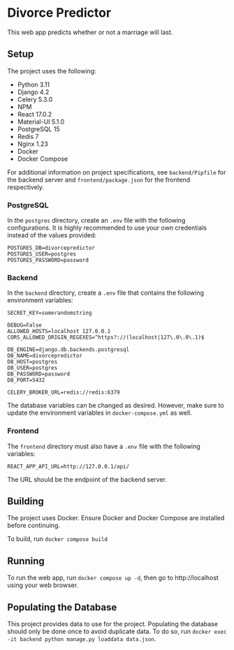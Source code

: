# Divorce Predictor
This web app predicts whether or not a marriage will last.

## Setup
The project uses the following:
- Python 3.11
- Django 4.2
- Celery 5.3.0
- NPM
- React 17.0.2
- Material-UI 5.1.0
- PostgreSQL 15
- Redis 7
- Nginx 1.23
- Docker
- Docker Compose

For additional information on project specifications, see 
```backend/Pipfile``` for the backend server and 
```frontend/package.json``` for the frontend respectively.

### PostgreSQL
In the `postgres` directory, create an `.env` file with the following
configurations. It is highly recommended to use your own credentials
instead of the values provided:
```
POSTGRES_DB=divorcepredictor
POSTGRES_USER=postgres
POSTGRES_PASSWORD=password
```

### Backend
In the ```backend``` directory, create a ```.env``` file 
that contains the following environment variables:
```
SECRET_KEY=somerandomstring

DEBUG=False
ALLOWED_HOSTS=localhost 127.0.0.1
CORS_ALLOWED_ORIGIN_REGEXES=^https?://(localhost|127\.0\.0\.1)$

DB_ENGINE=django.db.backends.postgresql
DB_NAME=divorcepredictor
DB_HOST=postgres
DB_USER=postgres
DB_PASSWORD=password
DB_PORT=5432

CELERY_BROKER_URL=redis://redis:6379
```
The database variables can be changed as desired. 
However, make sure to update the environment variables in 
```docker-compose.yml``` as well.

### Frontend
The ```frontend``` directory must also have a ```.env``` file 
with the following variables:
```
REACT_APP_API_URL=http://127.0.0.1/api/
```
The URL should be the endpoint of the backend server.

## Building
The project uses Docker. Ensure Docker and Docker Compose are installed 
before continuing.

To build, run ```docker compose build```

## Running
To run the web app, run ```docker compose up -d```, then 
go to http://localhost using your web browser.

## Populating the Database
This project provides data to use for the project.
Populating the database should only be done once to avoid duplicate data. 
To do so, run ```docker exec -it backend python manage.py loaddata data.json```.
